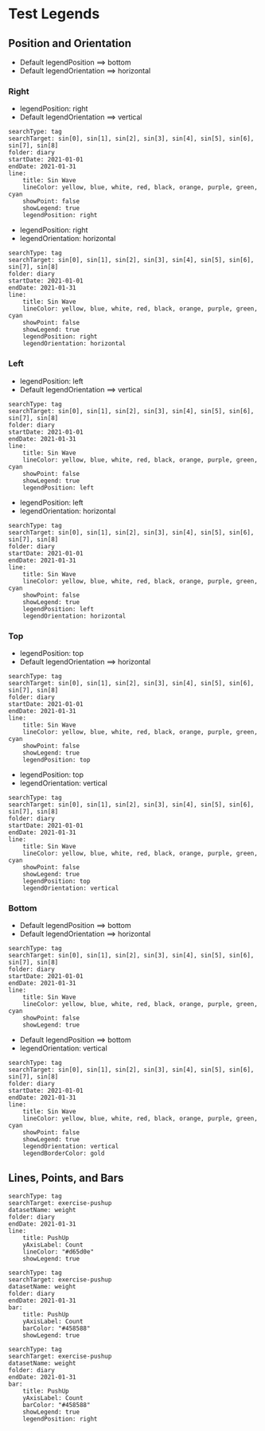 # Test Legends

## Position and Orientation

- Default legendPosition ==> bottom
- Default legendOrientation ==> horizontal

### Right

- legendPosition: right
- Default legendOrientation ==> vertical

``` tracker
searchType: tag
searchTarget: sin[0], sin[1], sin[2], sin[3], sin[4], sin[5], sin[6], sin[7], sin[8]
folder: diary
startDate: 2021-01-01
endDate: 2021-01-31
line:
    title: Sin Wave
    lineColor: yellow, blue, white, red, black, orange, purple, green, cyan
    showPoint: false
    showLegend: true
    legendPosition: right
```

- legendPosition: right
- legendOrientation: horizontal

``` tracker
searchType: tag
searchTarget: sin[0], sin[1], sin[2], sin[3], sin[4], sin[5], sin[6], sin[7], sin[8]
folder: diary
startDate: 2021-01-01
endDate: 2021-01-31
line:
    title: Sin Wave
    lineColor: yellow, blue, white, red, black, orange, purple, green, cyan
    showPoint: false
    showLegend: true
    legendPosition: right
    legendOrientation: horizontal
```

### Left

- legendPosition: left
- Default legendOrientation ==> vertical

``` tracker
searchType: tag
searchTarget: sin[0], sin[1], sin[2], sin[3], sin[4], sin[5], sin[6], sin[7], sin[8]
folder: diary
startDate: 2021-01-01
endDate: 2021-01-31
line:
    title: Sin Wave
    lineColor: yellow, blue, white, red, black, orange, purple, green, cyan
    showPoint: false
    showLegend: true
    legendPosition: left
```

- legendPosition: left
- legendOrientation: horizontal

``` tracker
searchType: tag
searchTarget: sin[0], sin[1], sin[2], sin[3], sin[4], sin[5], sin[6], sin[7], sin[8]
folder: diary
startDate: 2021-01-01
endDate: 2021-01-31
line:
    title: Sin Wave
    lineColor: yellow, blue, white, red, black, orange, purple, green, cyan
    showPoint: false
    showLegend: true
    legendPosition: left
    legendOrientation: horizontal
```

### Top

- legendPosition: top
- Default legendOrientation ==> horizontal

``` tracker
searchType: tag
searchTarget: sin[0], sin[1], sin[2], sin[3], sin[4], sin[5], sin[6], sin[7], sin[8]
folder: diary
startDate: 2021-01-01
endDate: 2021-01-31
line:
    title: Sin Wave
    lineColor: yellow, blue, white, red, black, orange, purple, green, cyan
    showPoint: false
    showLegend: true
    legendPosition: top
```

- legendPosition: top
- legendOrientation: vertical
``` tracker
searchType: tag
searchTarget: sin[0], sin[1], sin[2], sin[3], sin[4], sin[5], sin[6], sin[7], sin[8]
folder: diary
startDate: 2021-01-01
endDate: 2021-01-31
line:
    title: Sin Wave
    lineColor: yellow, blue, white, red, black, orange, purple, green, cyan
    showPoint: false
    showLegend: true
    legendPosition: top
    legendOrientation: vertical
```

### Bottom

- Default legendPosition ==> bottom
- Default legendOrientation ==> horizontal

``` tracker
searchType: tag
searchTarget: sin[0], sin[1], sin[2], sin[3], sin[4], sin[5], sin[6], sin[7], sin[8]
folder: diary
startDate: 2021-01-01
endDate: 2021-01-31
line:
    title: Sin Wave
    lineColor: yellow, blue, white, red, black, orange, purple, green, cyan
    showPoint: false
    showLegend: true
```

- Default legendPosition ==> bottom
- legendOrientation: vertical

``` tracker
searchType: tag
searchTarget: sin[0], sin[1], sin[2], sin[3], sin[4], sin[5], sin[6], sin[7], sin[8]
folder: diary
startDate: 2021-01-01
endDate: 2021-01-31
line:
    title: Sin Wave
    lineColor: yellow, blue, white, red, black, orange, purple, green, cyan
    showPoint: false
    showLegend: true
    legendOrientation: vertical
    legendBorderColor: gold
```

## Lines, Points, and Bars

``` tracker
searchType: tag
searchTarget: exercise-pushup
datasetName: weight
folder: diary
endDate: 2021-01-31
line:
    title: PushUp
    yAxisLabel: Count
    lineColor: "#d65d0e"
    showLegend: true
```

``` tracker
searchType: tag
searchTarget: exercise-pushup
datasetName: weight
folder: diary
endDate: 2021-01-31
bar:
    title: PushUp
    yAxisLabel: Count
    barColor: "#458588"
    showLegend: true
```

``` tracker
searchType: tag
searchTarget: exercise-pushup
datasetName: weight
folder: diary
endDate: 2021-01-31
bar:
    title: PushUp
    yAxisLabel: Count
    barColor: "#458588"
    showLegend: true
    legendPosition: right
```

